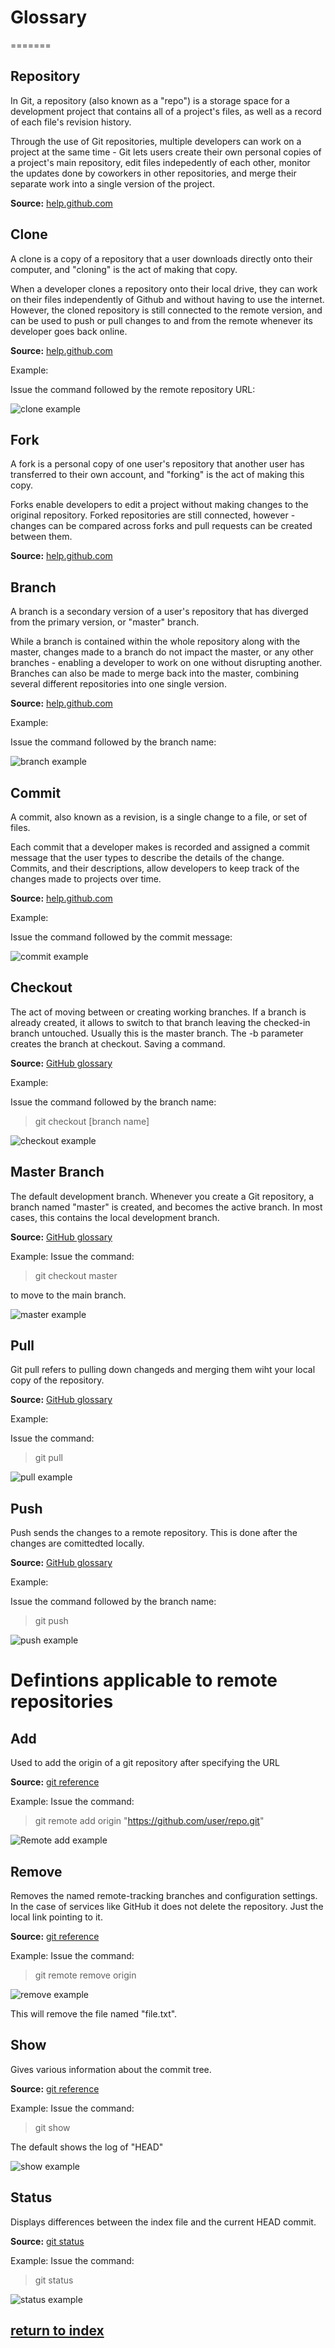# Glossary
=======

## **Repository**

In Git, a repository (also known as a "repo") is a storage space for a development project that contains all of a project's files, as well as a record of each file's revision history.

Through the use of Git repositories, multiple developers can work on a project at the same time - Git lets users create their own personal copies of a project's main repository, edit files indepedently of each other, monitor the updates done by coworkers in other repositories, and merge their separate work into a single version of the project.

**Source:** [help.github.com](https://help.github.com/en/github/getting-started-with-github/github-glossary)


## **Clone**

A clone is a copy of a repository that a user downloads directly onto their computer, and "cloning" is the act of making that copy.

When a developer clones a repository onto their local drive, they can work on their files independently of Github and without having to use the internet. However, the cloned repository is still connected to the remote version, and can be used to push or pull changes to and from the remote whenever its developer goes back online.

**Source:** [help.github.com](https://help.github.com/en/github/getting-started-with-github/github-glossary)

Example:

Issue the command followed by the remote repository URL:

![clone example](/images/clone_example.png)


## **Fork**

A fork is a personal copy of one user's repository that another user has transferred to their own account, and "forking" is the act of making this copy.

Forks enable developers to edit a project without making changes to the original repository. Forked repositories are still connected, however - changes can be compared across forks and pull requests can be created between them.

**Source:** [help.github.com](https://help.github.com/en/github/getting-started-with-github/github-glossary)


## **Branch**

A branch is a secondary version of a user's repository that has diverged from the primary version, or "master" branch.

While a branch is contained within the whole repository along with the master, changes made to a branch do not impact the master, or any other branches - enabling a developer to work on one without disrupting another. Branches can also be made to merge back into the master, combining several different repositories into one single version.

**Source:** [help.github.com](https://help.github.com/en/github/getting-started-with-github/github-glossary)

Example:

Issue the command followed by the branch name:

![branch example](/images/branch_example.png)


## **Commit**

A commit, also known as a revision, is a single change to a file, or set of files.

Each commit that a developer makes is recorded and assigned a commit message that the user types to describe the details of the change. Commits, and their descriptions, allow developers to keep track of the changes made to projects over time.

**Source:** [help.github.com](https://help.github.com/en/github/getting-started-with-github/github-glossary)

Example:

Issue the command followed by the commit message:

![commit example](/images/commit_example.png)



## **Checkout**

The act of moving between or creating working branches. If a branch is already created,
it allows to switch to that branch leaving the checked-in branch untouched. 
Usually this is the master branch. The -b parameter creates the branch at checkout. Saving a command.


**Source:** [GitHub glossary](https://help.github.com/en/github/getting-started-with-github/github-glossary)


Example:

Issue the command followed by the branch name:

> git checkout [branch name]

![checkout example](/images/checkout_example.PNG)


## **Master Branch**

The default development branch. 
Whenever you create a Git repository, a branch named "master" is created, and becomes the active branch. 
In most cases, this contains the local development branch.

**Source:** [GitHub glossary](https://help.github.com/en/github/getting-started-with-github/github-glossary)

Example:
Issue the command:

> git checkout master

to move to the main branch.

![master example](/images/master_example.PNG)


## **Pull**

Git pull refers to pulling down changeds and merging them wiht your local copy of the repository. 

**Source:** [GitHub glossary](https://help.github.com/en/github/getting-started-with-github/github-glossary)

Example: 

Issue the command:

> git pull

![pull example](/images/pull_example.PNG)


## **Push**

Push sends the changes to a remote repository. This is done after the changes are comittedted locally. 


**Source:** [GitHub glossary](https://help.github.com/en/github/getting-started-with-github/github-glossary)


Example:

Issue the command followed by the branch name:

> git push 

![push example](/images/push_example.PNG)



# Defintions applicable to remote repositories

## **Add**

Used to add the origin of a git repository after specifying the URL 

**Source:** [git reference](https://git-scm.com/docs/git-remote)

Example: 
Issue the command:

> git remote add origin "https://github.com/user/repo.git" 

![Remote add example](/images/remote_add.PNG)

## **Remove**

Removes the named remote-tracking branches and configuration settings. In the case of services like GitHub it does not delete the repository.
Just the local link pointing to it.

**Source:** [git reference](https://help.github.com/en/github/using-git/adding-a-remote)


Example:
Issue the command:

> git remote remove origin  

![remove example](/images/remove_example.PNG)

This will remove the file named "file.txt".

## **Show**

Gives various information about the commit tree.

**Source:** [git reference](https://git-scm.com/docs/git-remote)

Example:
Issue the command:

> git show 

The default shows the log of "HEAD"

![show example](/images/show_example.PNG)


## **Status**

Displays differences between the index file and the current HEAD commit. 


**Source:** [git status](https://git-scm.com/docs/git-status)


Example:
Issue the command:

> git status  

![status example](/images/status_example.PNG)

 









## [return to index](/README.md)

